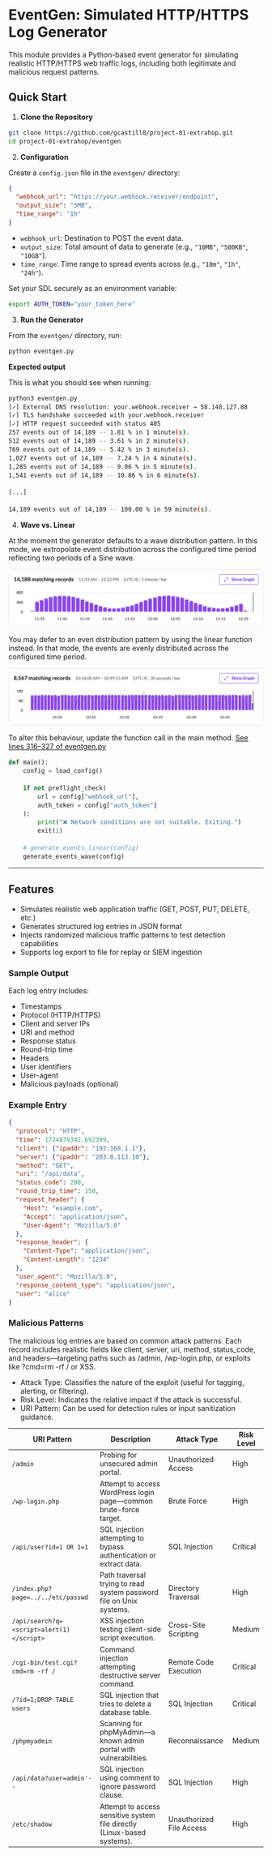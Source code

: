 # EventGen: Simulated HTTP/HTTPS Log Generator

This module provides a Python-based event generator for simulating realistic HTTP/HTTPS web traffic logs, including both legitimate and malicious request patterns.

## Quick Start

1. **Clone the Repository**

```bash
git clone https://github.com/gcastill0/project-01-extrahop.git
cd project-01-extrahop/eventgen
```

2. **Configuration**

Create a `config.json` file in the `eventgen/` directory:

```json
{
  "webhook_url": "https://your.webhook.receiver/endpoint",
  "output_size": "5MB",
  "time_range": "1h"
}
```

- `webhook_url`: Destination to POST the event data.
- `output_size`: Total amount of data to generate (e.g., `"10MB"`, `"500KB"`, `"10GB"`).
- `time_range`: Time range to spread events across (e.g., `"10m"`, `"1h"`, `"24h"`).

Set your SDL securely as an environment variable:

```bash
export AUTH_TOKEN="your_token_here"
```

3. **Run the Generator**

From the `eventgen/` directory, run:

```bash
python eventgen.py
```

**Expected output**

This is what you should see when running:

```bash
python3 eventgen.py 
[✓] External DNS resolution: your.webhook.receiver → 58.148.127.88
[✓] TLS handshake succeeded with your.webhook.receiver
[✓] HTTP request succeeded with status 405
257 events out of 14,189 -- 1.81 % in 1 minute(s).
512 events out of 14,189 -- 3.61 % in 2 minute(s).
769 events out of 14,189 -- 5.42 % in 3 minute(s).
1,027 events out of 14,189 -- 7.24 % in 4 minute(s).
1,285 events out of 14,189 -- 9.06 % in 5 minute(s).
1,541 events out of 14,189 -- 10.86 % in 6 minute(s).

[...]

14,189 events out of 14,189 -- 100.00 % in 59 minute(s).
```

4. **Wave vs. Linear**

At the moment the generator defaults to a wave distribution pattern. In this mode, we extropolate event distribution across the configured time period reflecting two periods of a Sine wave.

![Wave Pattern](img/wave.png)

You may defer to an even distribution pattern by using the linear function instead. In that mode, the events are evenly distributed across the configured time period.

![Linear Pattern](img/linear.png)

To alter this behaviour, update the function call in the main method. [See lines 316–327 of eventgen.py](https://github.com/gcastill0/project-01-extrahop/blob/main/eventgen/eventgen.py#L316-L327)


```python
def main():
    config = load_config()

    if not preflight_check(
        url = config["webhook_url"], 
        auth_token = config["auth_token"]
    ):
        print("❌ Network conditions are not suitable. Exiting.")
        exit(1)
        
    # generate_events_linear(config)
    generate_events_wave(config)
```
---

## Features

- Simulates realistic web application traffic (GET, POST, PUT, DELETE, etc.)
- Generates structured log entries in JSON format
- Injects randomized malicious traffic patterns to test detection capabilities
- Supports log export to file for replay or SIEM ingestion

### Sample Output

Each log entry includes:

- Timestamps
- Protocol (HTTP/HTTPS)
- Client and server IPs
- URI and method
- Response status
- Round-trip time
- Headers
- User identifiers
- User-agent
- Malicious payloads (optional)

### Example Entry

```json
{
  "protocol": "HTTP",
  "time": 1724879342.692399,
  "client": {"ipaddr": "192.168.1.1"},
  "server": {"ipaddr": "203.0.113.10"},
  "method": "GET",
  "uri": "/api/data",
  "status_code": 200,
  "round_trip_time": 150,
  "request_header": {
    "Host": "example.com",
    "Accept": "application/json",
    "User-Agent": "Mozilla/5.0"
  },
  "response_header": {
    "Content-Type": "application/json",
    "Content-Length": "1234"
  },
  "user_agent": "Mozilla/5.0",
  "response_content_type": "application/json",
  "user": "alice"
}
```
### Malicious Patterns

The malicious log entries are based on common attack patterns. Each record includes realistic fields like client, server, uri, method, status_code, and headers—targeting paths such as /admin, /wp-login.php, or exploits like ?cmd=rm -rf / or XSS.

 - Attack Type: Classifies the nature of the exploit (useful for tagging, alerting, or filtering).
 - Risk Level: Indicates the relative impact if the attack is successful.
 - URI Pattern: Can be used for detection rules or input sanitization guidance.

| URI Pattern                         | Description                                                                 | Attack Type             | Risk Level |
|-------------------------------------|-----------------------------------------------------------------------------|--------------------------|------------|
| `/admin`                            | Probing for unsecured admin portal.                                         | Unauthorized Access      | High       |
| `/wp-login.php`                     | Attempt to access WordPress login page—common brute-force target.          | Brute Force              | High       |
| `/api/user?id=1 OR 1=1`            | SQL injection attempting to bypass authentication or extract data.         | SQL Injection            | Critical   |
| `/index.php?page=../../etc/passwd` | Path traversal trying to read system password file on Unix systems.        | Directory Traversal      | High       |
| `/api/search?q=<script>alert(1)</script>` | XSS injection testing client-side script execution.                 | Cross-Site Scripting     | Medium     |
| `/cgi-bin/test.cgi?cmd=rm -rf /`   | Command injection attempting destructive server command.                   | Remote Code Execution    | Critical   |
| `/?id=1;DROP TABLE users`          | SQL injection that tries to delete a database table.                       | SQL Injection            | Critical   |
| `/phpmyadmin`                      | Scanning for phpMyAdmin—a known admin portal with vulnerabilities.         | Reconnaissance           | Medium     |
| `/api/data?user=admin'--`          | SQL injection using comment to ignore password clause.                     | SQL Injection            | High       |
| `/etc/shadow`                      | Attempt to access sensitive system file directly (Linux-based systems).    | Unauthorized File Access | High       |

